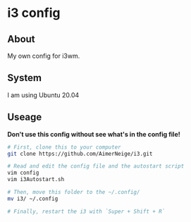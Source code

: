 # i3 config

## About

My own config for i3wm.

## System

I am using Ubuntu 20.04

## Useage

**Don't use this config without see what's in the config file!**

```sh
# First, clone this to your computer
git clone https://github.com/AimerNeige/i3.git

# Read and edit the config file and the autostart script
vim config
vim i3Autostart.sh

# Then, move this folder to the ~/.config/
mv i3/ ~/.config

# Finally, restart the i3 with `Super + Shift + R`
```
